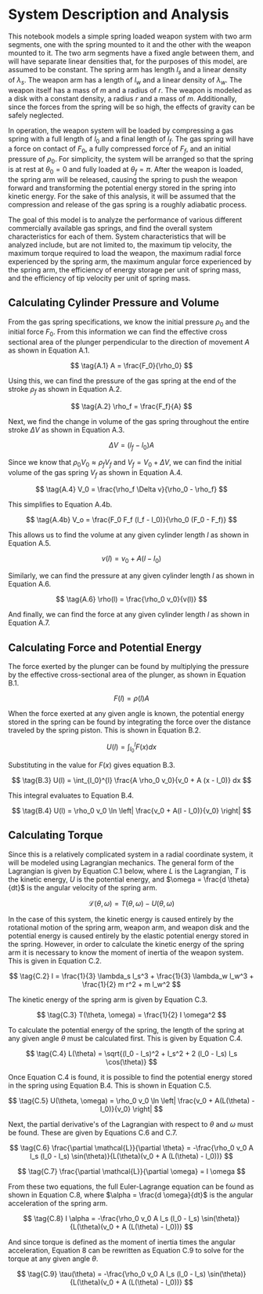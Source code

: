 # System Description and Analysis

This notebook models a simple spring loaded weapon system with two arm segments, one with the spring mounted to it and the other with the weapon mounted to it. The two arm segments have a fixed angle between them, and will have separate linear densities that, for the purposes of this model, are assumed to be constant. The spring arm has length $l_s$ and a linear density of $\lambda_s$. The weapon arm has a length of $l_w$ and a linear density of $\lambda_w$. The weapon itself has a mass of $m$ and a radius of $r$. The weapon is modeled as a disk with a constant density, a radius $r$ and a mass of $m$. Additionally, since the forces from the spring will be so high, the effects of gravity can be safely neglected.

In operation, the weapon system will be loaded by compressing a gas spring with a full length of $l_0$ and a final length of $l_f$. The gas spring will have a force on contact of $F_0$, a fully compressed force of $F_f$, and an initial pressure of $\rho_0$. For simplicity, the system will be arranged so that the spring is at rest at $\theta_0 = 0$ and fully loaded at $\theta_f = \pi$. After the weapon is loaded, the spring arm will be released, causing the spring to push the weapon forward and transforming the potential energy stored in the spring into kinetic energy. For the sake of this analysis, it will be assumed that the compression and release of the gas spring is a roughly adiabatic process. 

The goal of this model is to analyze the performance of various different commercially available gas springs, and find the overall system characteristics for each of them. System characteristics that will be analyzed include, but are not limited to, the maximum tip velocity, the maximum torque required to load the weapon, the maximum radial force experienced by the spring arm, the maximum angular force experienced by the spring arm, the efficiency of energy storage per unit of spring mass, and the efficiency of tip velocity per unit of spring mass.

## Calculating Cylinder Pressure and Volume

From the gas spring specifications, we know the initial pressure $\rho_0$ and the initial force $F_0$. From this information we can find the effective cross sectional area of the plunger perpendicular to the direction of movement $A$ as shown in Equation A.1.

$$
\tag{A.1}
A = \frac{F_0}{\rho_0}
$$

Using this, we can find the pressure of the gas spring at the end of the stroke $\rho_f$ as shown in Equation A.2.

$$
\tag{A.2}
\rho_f = \frac{F_f}{A}
$$

Next, we find the change in volume of the gas spring throughout the entire stroke $\Delta V$ as shown in Equation A.3.

$$
\tag{A.3}
\Delta V = (l_f - l_0) A
$$

Since we know that $\rho_0 V_0 \approx \rho_f V_f$ and $V_f = V_0 + \Delta V$, we can find the initial volume of the gas spring $V_f$ as shown in Equation A.4.

$$
\tag{A.4}
V_0 = \frac{\rho_f \Delta v}{\rho_0 - \rho_f}
$$

This simplifies to Equation A.4b.

$$
\tag{A.4b}
V_o = \frac{F_0 F_f (l_f - l_0)}{\rho_0 (F_0 - F_f)}
$$

This allows us to find the volume at any given cylinder length $l$ as shown in Equation A.5.

$$
\tag{A.5}
v(l) = v_0 + A (l - l_0)
$$

Similarly, we can find the pressure at any given cylinder length $l$ as shown in Equation A.6.

$$
\tag{A.6}
\rho(l) = \frac{\rho_0 v_0}{v(l)}
$$

And finally, we can find the force at any given cylinder length $l$ as shown in Equation A.7.

## Calculating Force and Potential Energy

The force exerted by the plunger can be found by multiplying the pressure by the effective cross-sectional area of the plunger, as shown in Equation B.1.

$$
\tag{B.1}
F(l) = \rho(l) A
$$

When the force exerted at any given angle is known, the potential energy stored in the spring can be found by integrating the force over the distance traveled by the spring piston. This is shown in Equation B.2.

$$
\tag{B.2}
U(l) = \int_{l_0}^{l} F(x) dx
$$

Substituting in the value for $F(x)$ gives equation B.3.

$$
\tag{B.3}
U(l) = \int_{l_0}^{l} \frac{A \rho_0 v_0}{v_0 + A (x - l_0)} dx
$$

This integral evaluates to Equation B.4.

$$
\tag{B.4}
U(l) = \rho_0 v_0 \ln \left| \frac{v_0 + A(l - l_0)}{v_0} \right|
$$

## Calculating Torque

Since this is a relatively complicated system in a radial coordinate system, it will be modeled using Lagrangian mechanics. The general form of the Lagrangian is given by Equation C.1 below, where $L$ is the Lagrangian, $T$ is the kinetic energy, $U$ is the potential energy, and $\omega = \frac{d \theta}{dt}$ is the angular velocity of the spring arm.

$$
\tag{C.1}
\mathcal{L}(\theta, \omega) = T(\theta, \omega) - U(\theta, \omega)
$$

In the case of this system, the kinetic energy is caused entirely by the rotational motion of the spring arm, weapon arm, and weapon disk and the potential energy is caused entirely by the elastic potential energy stored in the spring. However, in order to calculate the kinetic energy of the spring arm it is necessary to know the moment of inertia of the weapon system. This is given in Equation C.2.

$$
\tag{C.2}
I = \frac{1}{3} \lambda_s l_s^3 + \frac{1}{3} \lambda_w l_w^3 + \frac{1}{2} m r^2 + m l_w^2
$$

The kinetic energy of the spring arm is given by Equation C.3.

$$
\tag{C.3}
T(\theta, \omega) = \frac{1}{2} I \omega^2
$$

To calculate the potential energy of the spring, the length of the spring at any given angle $\theta$ must be calculated first. This is given by Equation C.4.

$$
\tag{C.4}
L(\theta) = \sqrt{(l_0 - l_s)^2 + l_s^2 + 2 (l_0 - l_s) l_s \cos(\theta)}
$$

Once Equation C.4 is found, it is possible to find the potential energy stored in the spring using Equation B.4. This is shown in Equation C.5.

$$
\tag{C.5}
U(\theta, \omega) = \rho_0 v_0 \ln \left| \frac{v_0 + A(L(\theta) - l_0)}{v_0} \right|
$$

Next, the partial derivative's of the Lagrangian with respect to $\theta$ and $\omega$ must be found. These are given by Equations C.6 and C.7.

$$
\tag{C.6}
\frac{\partial \mathcal{L}}{\partial \theta} = -\frac{\rho_0 v_0 A l_s (l_0 - l_s) \sin(\theta)}{L(\theta)(v_0 + A (L(\theta) - l_0))}
$$

$$
\tag{C.7}
\frac{\partial \mathcal{L}}{\partial \omega} = I \omega
$$

From these two equations, the full Euler-Lagrange equation can be found as shown in Equation C.8, where $\alpha = \frac{d \omega}{dt}$ is the angular acceleration of the spring arm.

$$
\tag{C.8}
I \alpha = -\frac{\rho_0 v_0 A l_s (l_0 - l_s) \sin(\theta)}{L(\theta)(v_0 + A (L(\theta) - l_0))}
$$

And since torque is defined as the moment of inertia times the angular acceleration, Equation 8 can be rewritten as Equation C.9 to solve for the torque at any given angle $\theta$.

$$
\tag{C.9}
\tau(\theta) = -\frac{\rho_0 v_0 A l_s (l_0 - l_s) \sin(\theta)}{L(\theta)(v_0 + A (L(\theta) - l_0))}
$$